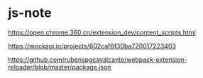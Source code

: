# js-note

https://open.chrome.360.cn/extension_dev/content_scripts.html

https://mockapi.io/projects/602caf6f30ba720017223403

https://github.com/rubenspgcavalcante/webpack-extension-reloader/blob/master/package.json
